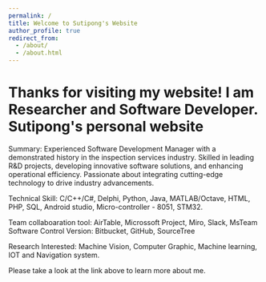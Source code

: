 ```yaml
---
permalink: /
title: Welcome to Sutipong's Website
author_profile: true
redirect_from:
  - /about/
  - /about.html
---
```

Thanks for visiting my website! I am Researcher and Software Developer. 
Sutipong's personal website
======
Summary: Experienced Software Development Manager with a demonstrated history in the inspection services industry. Skilled in leading R&D projects, developing innovative software solutions, and enhancing operational efficiency. Passionate about integrating cutting-edge technology to drive industry advancements.  
  
Technical Skill: C/C++/C#, Delphi, Python, Java, MATLAB/Octave, HTML, PHP, SQL, Android studio, Micro-controller - 8051, STM32.  
  
Team collaboaration tool: AirTable, Microssoft Project, Miro, Slack, MsTeam  
Software Control Version: Bitbucket, GitHub, SourceTree  
  
Research Interested: Machine Vision, Computer Graphic, Machine learning, IOT and Navigation system.

Please take a look at the link above to learn more about me. 
